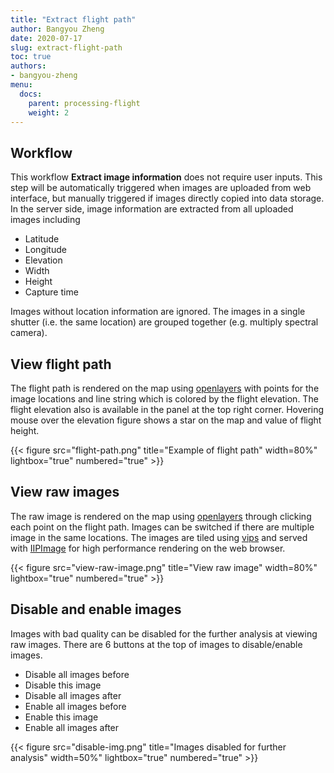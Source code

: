 ```yaml
---
title: "Extract flight path"
author: Bangyou Zheng
date: 2020-07-17
slug: extract-flight-path
toc: true
authors:
- bangyou-zheng
menu:
  docs:
    parent: processing-flight
    weight: 2
---
```


## Workflow

This workflow **Extract image information** does not require user inputs. This step will be automatically triggered when images are uploaded from web interface, but manually triggered if images directly copied into data storage. In the server side, image information are extracted from all uploaded images including 

* Latitude
* Longitude 
* Elevation
* Width
* Height
* Capture time

Images without location information are ignored. The images in a single shutter (i.e.  the same location) are grouped together (e.g. multiply spectral camera). 

## View flight path

The flight path is rendered on the map using [openlayers](https://openlayers.org/) with points for the image locations and line string which is colored by the flight elevation. The flight elevation also is available in the panel at the top right corner. Hovering mouse over the elevation figure shows a star on the map and value of flight height.

{{< figure src="flight-path.png" title="Example of flight path" width=80%" lightbox="true" numbered="true" >}}

## View raw images

The raw image is rendered on the map using [openlayers](https://openlayers.org/)  through clicking each point on the flight path. Images can be switched if there are multiple image in the same locations. The images are tiled using [vips](https://iipimage.sourceforge.io/documentation/images/) and served with [IIPImage](https://iipimage.sourceforge.io/documentation/server/) for high performance rendering on the web browser.

{{< figure src="view-raw-image.png" title="View raw image" width=80%" lightbox="true" numbered="true" >}}

## Disable and enable images

Images with bad quality can be disabled for the further analysis at viewing raw images. There are 6 buttons at the top of images to disable/enable images.

* Disable all images before
* Disable this image
* Disable all images after
* Enable all images before
* Enable this image
* Enable all images after

{{< figure src="disable-img.png" title="Images disabled for further analysis" width=50%" lightbox="true" numbered="true" >}}
